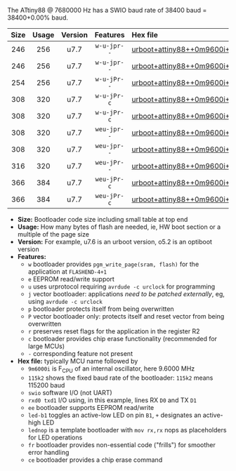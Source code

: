 The ATtiny88 @ 7680000 Hz has a SWIO baud rate of 38400 baud = 38400+0.00% baud.

|Size|Usage|Version|Features|Hex file|
|:-:|:-:|:-:|:-:|:--|
|246|256|u7.7|`w-u-jpr--`|[urboot+attiny88++0m9600i++++4k8_swio_rxd7_txd6_led+d0.hex](https://raw.githubusercontent.com/stefanrueger/urboot.hex/main/mcus/attiny88/internal_oscillator/fint++0m9600_Hz/br++++4k8_bps/urboot+attiny88++0m9600i++++4k8_swio_rxd7_txd6_led+d0.hex)|
|246|256|u7.7|`w-u-jpr--`|[urboot+attiny88++0m9600i++++4k8_swio_rxd7_txd6_lednop.hex](https://raw.githubusercontent.com/stefanrueger/urboot.hex/main/mcus/attiny88/internal_oscillator/fint++0m9600_Hz/br++++4k8_bps/urboot+attiny88++0m9600i++++4k8_swio_rxd7_txd6_lednop.hex)|
|254|256|u7.7|`w-u-jPr--`|[urboot+attiny88++0m9600i++++4k8_swio_rxd7_txd6.hex](https://raw.githubusercontent.com/stefanrueger/urboot.hex/main/mcus/attiny88/internal_oscillator/fint++0m9600_Hz/br++++4k8_bps/urboot+attiny88++0m9600i++++4k8_swio_rxd7_txd6.hex)|
|308|320|u7.7|`w-u-jPr-c`|[urboot+attiny88++0m9600i++++4k8_swio_rxd7_txd6_led+d0_fr_ce.hex](https://raw.githubusercontent.com/stefanrueger/urboot.hex/main/mcus/attiny88/internal_oscillator/fint++0m9600_Hz/br++++4k8_bps/urboot+attiny88++0m9600i++++4k8_swio_rxd7_txd6_led+d0_fr_ce.hex)|
|308|320|u7.7|`w-u-jPr-c`|[urboot+attiny88++0m9600i++++4k8_swio_rxd7_txd6_lednop_fr_ce.hex](https://raw.githubusercontent.com/stefanrueger/urboot.hex/main/mcus/attiny88/internal_oscillator/fint++0m9600_Hz/br++++4k8_bps/urboot+attiny88++0m9600i++++4k8_swio_rxd7_txd6_lednop_fr_ce.hex)|
|308|320|u7.7|`weu-jpr--`|[urboot+attiny88++0m9600i++++4k8_swio_rxd7_txd6_ee_led+d0.hex](https://raw.githubusercontent.com/stefanrueger/urboot.hex/main/mcus/attiny88/internal_oscillator/fint++0m9600_Hz/br++++4k8_bps/urboot+attiny88++0m9600i++++4k8_swio_rxd7_txd6_ee_led+d0.hex)|
|308|320|u7.7|`weu-jpr--`|[urboot+attiny88++0m9600i++++4k8_swio_rxd7_txd6_ee_lednop.hex](https://raw.githubusercontent.com/stefanrueger/urboot.hex/main/mcus/attiny88/internal_oscillator/fint++0m9600_Hz/br++++4k8_bps/urboot+attiny88++0m9600i++++4k8_swio_rxd7_txd6_ee_lednop.hex)|
|316|320|u7.7|`weu-jPr--`|[urboot+attiny88++0m9600i++++4k8_swio_rxd7_txd6_ee.hex](https://raw.githubusercontent.com/stefanrueger/urboot.hex/main/mcus/attiny88/internal_oscillator/fint++0m9600_Hz/br++++4k8_bps/urboot+attiny88++0m9600i++++4k8_swio_rxd7_txd6_ee.hex)|
|366|384|u7.7|`weu-jPr-c`|[urboot+attiny88++0m9600i++++4k8_swio_rxd7_txd6_ee_led+d0_fr_ce.hex](https://raw.githubusercontent.com/stefanrueger/urboot.hex/main/mcus/attiny88/internal_oscillator/fint++0m9600_Hz/br++++4k8_bps/urboot+attiny88++0m9600i++++4k8_swio_rxd7_txd6_ee_led+d0_fr_ce.hex)|
|366|384|u7.7|`weu-jPr-c`|[urboot+attiny88++0m9600i++++4k8_swio_rxd7_txd6_ee_lednop_fr_ce.hex](https://raw.githubusercontent.com/stefanrueger/urboot.hex/main/mcus/attiny88/internal_oscillator/fint++0m9600_Hz/br++++4k8_bps/urboot+attiny88++0m9600i++++4k8_swio_rxd7_txd6_ee_lednop_fr_ce.hex)|

- **Size:** Bootloader code size including small table at top end
- **Usage:** How many bytes of flash are needed, ie, HW boot section or a multiple of the page size
- **Version:** For example, u7.6 is an urboot version, o5.2 is an optiboot version
- **Features:**
  + `w` bootloader provides `pgm_write_page(sram, flash)` for the application at `FLASHEND-4+1`
  + `e` EEPROM read/write support
  + `u` uses urprotocol requiring `avrdude -c urclock` for programming
  + `j` vector bootloader: applications *need to be patched externally*, eg, using `avrdude -c urclock`
  + `p` bootloader protects itself from being overwritten
  + `P` vector bootloader only: protects itself and reset vector from being overwritten
  + `r` preserves reset flags for the application in the register R2
  + `c` bootloader provides chip erase functionality (recommended for large MCUs)
  + `-` corresponding feature not present
- **Hex file:** typically MCU name followed by
  + `9m6000i` is F<sub>CPU</sub> of an internal oscillator, here 9.6000 MHz
  + `115k2` shows the fixed baud rate of the bootloader: `115k2` means 115200 baud
  + `swio` software I/O (not UART)
  + `rxd0 txd1` I/O using, in this example, lines RX `D0` and TX `D1`
  + `ee` bootloader supports EEPROM read/write
  + `led-b1` toggles an active-low LED on pin `B1`, `+` designates an active-high LED
  + `lednop` is a template bootloader with `mov rx,rx` nops as placeholders for LED operations
  + `fr` bootloader provides non-essential code ("frills") for smoother error handling
  + `ce` bootloader provides a chip erase command
